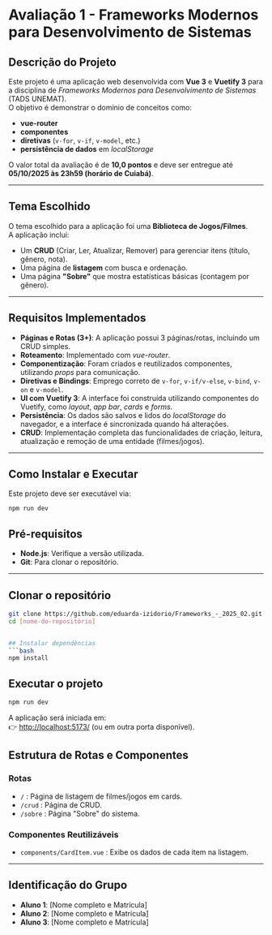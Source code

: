 # Avaliação 1 - Frameworks Modernos para Desenvolvimento de Sistemas

## Descrição do Projeto
Este projeto é uma aplicação web desenvolvida com **Vue 3** e **Vuetify 3** para a disciplina de *Frameworks Modernos para Desenvolvimento de Sistemas* (TADS UNEMAT).  
O objetivo é demonstrar o domínio de conceitos como:

- **vue-router**
- **componentes**
- **diretivas** (`v-for`, `v-if`, `v-model`, etc.)
- **persistência de dados** em *localStorage*

O valor total da avaliação é de **10,0 pontos** e deve ser entregue até **05/10/2025 às 23h59 (horário de Cuiabá)**.

---

## Tema Escolhido
O tema escolhido para a aplicação foi uma **Biblioteca de Jogos/Filmes**.  
A aplicação inclui:

- Um **CRUD** (Criar, Ler, Atualizar, Remover) para gerenciar itens (título, gênero, nota).
- Uma página de **listagem** com busca e ordenação.
- Uma página **"Sobre"** que mostra estatísticas básicas (contagem por gênero).

---

## Requisitos Implementados

- **Páginas e Rotas (3+)**: A aplicação possui 3 páginas/rotas, incluindo um CRUD simples.  
- **Roteamento**: Implementado com *vue-router*.  
- **Componentização**: Foram criados e reutilizados componentes, utilizando *props* para comunicação.  
- **Diretivas e Bindings**: Emprego correto de `v-for`, `v-if/v-else`, `v-bind`, `v-on` e `v-model`.  
- **UI com Vuetify 3**: A interface foi construída utilizando componentes do Vuetify, como *layout*, *app bar*, *cards* e *forms*.  
- **Persistência**: Os dados são salvos e lidos do *localStorage* do navegador, e a interface é sincronizada quando há alterações.  
- **CRUD**: Implementação completa das funcionalidades de criação, leitura, atualização e remoção de uma entidade (filmes/jogos).  

---

## Como Instalar e Executar

Este projeto deve ser executável via:

```bash
npm run dev
```

## Pré-requisitos
- **Node.js**: Verifique a versão utilizada.  
- **Git**: Para clonar o repositório.  

---

## Clonar o repositório
```bash
git clone https://github.com/eduarda-izidorio/Frameworks_-_2025_02.git
cd [nome-do-repositório]


## Instalar dependências
```bash
npm install
```

## Executar o projeto
```bash
npm run dev
```


A aplicação será iniciada em:  
👉 [http://localhost:5173/](http://localhost:5173/) (ou em outra porta disponível).

## Estrutura de Rotas e Componentes

### Rotas
- `/` : Página de listagem de filmes/jogos em cards.  
- `/crud` : Página de CRUD.  
- `/sobre` : Página "Sobre" do sistema.  

### Componentes Reutilizáveis
- `components/CardItem.vue` : Exibe os dados de cada item na listagem.  

---

## Identificação do Grupo
- **Aluno 1**: [Nome completo e Matrícula]  
- **Aluno 2**: [Nome completo e Matrícula]  
- **Aluno 3**: [Nome completo e Matrícula]  
